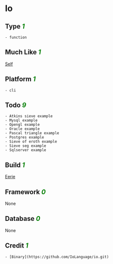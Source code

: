 # Io

## Type <i style='color:green;'>1</i>
	- function
## Much Like <i style='color:green;'>1</i>
[Self](SELF.md)
## Platform <i style='color:green;'>1</i>
	- cli
## Todo <i style='color:green;'>9</i>
	- Atkins sieve example
	- Mysql example
	- Opengl example
	- Oracle example
	- Pascal triangle example
	- Postgres example
	- Sieve of eroth example
	- Sieve seg example
	- Sqlserver example
## Build <i style='color:green;'>1</i>
[Eerie](https://github.com/bearddan2000?tab=repositories&q=io+eerie&type=&language=&sort=)
## Framework <i style='color:green;'>0</i>
None
## Database <i style='color:green;'>0</i>
None
## Credit <i style='color:green;'>1</i>
	- [Binary](https://github.com/IoLanguage/io.git)